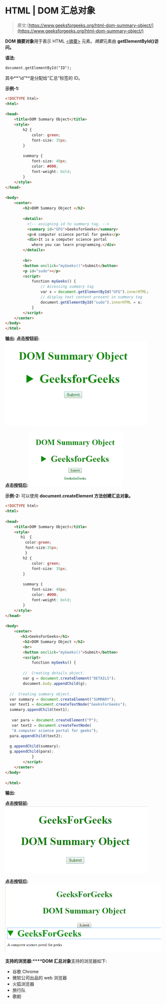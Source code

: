 # HTML | DOM 汇总对象

> 原文:[https://www.geeksforgeeks.org/html-dom-summary-object/](https://www.geeksforgeeks.org/html-dom-summary-object/)

**DOM 摘要对象**用于表示 HTML [<摘要>](https://www.geeksforgeeks.org/html-5-summary-tag/) 元素。*摘要*元素由 **getElementById()访问。**

**语法:**

```html
document.getElementById("ID"); 
```

其中**“id”**是分配给“汇总”标签的 ID。

**示例-1:**

```html
<!DOCTYPE html>
<html>

<head>
    <title>DOM Summary Object</title>
    <style>
        h2 {
            color: green;
            font-size: 35px;
        }

        summary {
            font-size: 40px;
            color: #090;
            font-weight: bold;
        }
    </style>
</head>

<body>
    <center>
        <h2>DOM Summary Object </h2>

        <details>
          <!-- assigning id to summary tag. -->
          <summary id="GFG">GeeksforGeeks</summary>
          <p>A computer science portal for geeks</p>
          <div>It is a computer science portal 
            where you can learn programming.</div>
        </details>

        <br>
        <button onclick="myGeeks()">Submit</button>
        <p id="sudo"></p>
        <script>
            function myGeeks() {
                // Accessing summary tag 
                var x = document.getElementById("GFG").innerHTML;
                // display text content present in summary tag
                document.getElementById("sudo").innerHTML = x;
            }
        </script>
    </center>
</body>
</html>             
```

**输出:**
**点击按钮前:**
![](img/ef9d5a9c13d41a2d59e24dfe8a61560f.png)

**点击按钮后:**
![](img/1f1ded2837a5ffc407c2a85fe8638218.png)

**示例-2:** 可以使用 **document.createElement 方法创建汇总对象。**

```html
<!DOCTYPE html> 
<html> 

<head> 
    <title>DOM Summary Object</title> 
    <style> 
       h1  {
         color:green;
         font-size:35px;
         }
        h2 { 
            color: green; 
            font-size: 35px; 
        } 

        summary { 
            font-size: 40px; 
            color: #090; 
            font-weight: bold; 
        } 
    </style> 
</head> 

<body> 
    <center> 
       <h1>GeeksForGeeks</h1>
        <h2>DOM Summary Object </h2>
        <br> 
        <button onclick="myGeeks()">Submit</button> 
        <script> 
            function myGeeks() { 

        //  Creating details object.    
        var g = document.createElement("DETAILS");
        document.body.appendChild(g);

  //  Creating summary object.
  var summary = document.createElement("SUMMARY");
  var text1 = document.createTextNode("GeeksForGeeks");
  summary.appendChild(text1);

   var para = document.createElement("P");
   var text2 = document.createTextNode(
   "A computer science portal for geeks");
  para.appendChild(text2);

  g.appendChild(summary);
  g.appendChild(para);         
            } 
        </script> 
    </center> 
</body> 

</html>             
```

**输出:**

**点击按钮前:**
![](img/157b3d71e3ef4a647df06e427c6f9c8b.png)

**点击按钮后:**
![](img/ccd8ceedcd40892ea4d882013696f8d9.png)

**支持的浏览器:****DOM 汇总对象**支持的浏览器如下:

*   谷歌 Chrome
*   微软公司出品的 web 浏览器
*   火狐浏览器
*   旅行队
*   歌剧